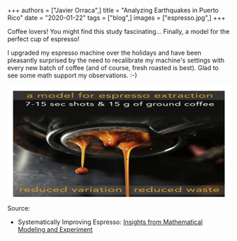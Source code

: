 +++
authors = ["Javier Orraca",]
title = "Analyzing Earthquakes in Puerto Rico"
date = "2020-01-22"
tags = ["blog",]
images = ["espresso.jpg",]
+++

Coffee lovers! You might find this study fascinating... Finally, a model for the perfect cup of espresso!
<!--more-->
I upgraded my espresso machine over the holidays and have been pleasantly surprised by the need to recalibrate my machine's settings with every new batch of coffee (and of course, fresh roasted is best). Glad to see some math support my observations. :-)

![](https://raw.githubusercontent.com/JavOrraca/scatterpodcast/master/content/images/espresso_extraction.jpg)

Source:

* Systematically Improving Espresso: [Insights from Mathematical Modeling and Experiment](https://www.cell.com/matter/fulltext/S2590-2385(19)30410-2?_returnURL=https%3A%2F%2Flinkinghub.elsevier.com%2Fretrieve%2Fpii%2FS2590238519304102%3Fshowall%3Dtrue)